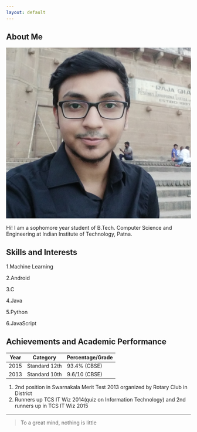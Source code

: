 ```yaml
---
layout: default
---
```


## About Me

<img class="profile-picture" src="photo.jpg">

Hi! I am a sophomore year student of B.Tech. Computer Science and Engineering at Indian Institute of Technology, Patna.

## Skills and Interests

1.Machine Learning

2.Android

3.C

4.Java

5.Python

6.JavaScript


## Achievements and Academic Performance

Year | Category | Percentage/Grade
-----|-------|--------
2015 | Standard 12th | 93.4% (CBSE)
2013 | Standard 10th | 9.6/10 (CBSE)

1. 2nd position in Swarnakala Merit Test 2013 organized by Rotary Club in District
2. Runners up TCS IT Wiz 2014(quiz on Information Technology) and 2nd runners up in TCS IT Wiz 2015

---

> To a great mind, nothing is little

